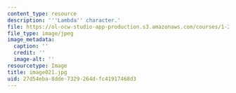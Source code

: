 ```yaml
---
content_type: resource
description: '''Lambda'' character.'
file: https://ol-ocw-studio-app-production.s3.amazonaws.com/courses/1-225j-transportation-flow-systems-fall-2002/27d54eba8dde7329264dfc41917468d3_image021.jpg
file_type: image/jpeg
image_metadata:
  caption: ''
  credit: ''
  image-alt: ''
resourcetype: Image
title: image021.jpg
uid: 27d54eba-8dde-7329-264d-fc41917468d3
---
```

